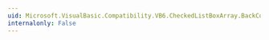 ```yaml
---
uid: Microsoft.VisualBasic.Compatibility.VB6.CheckedListBoxArray.BackColorChanged
internalonly: False
---
```

